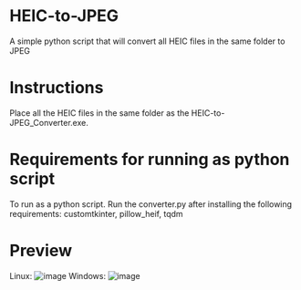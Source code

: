 # HEIC-to-JPEG
A simple python script that will convert all HEIC files in the same folder to JPEG

# Instructions
Place all the HEIC files in the same folder as the HEIC-to-JPEG_Converter.exe.

# Requirements for running as python script
To run as a python script. Run the converter.py after installing the following requirements:
customtkinter,
pillow_heif,
tqdm

# Preview 
Linux:
![image](https://github.com/user-attachments/assets/9614a87d-3a0f-4aa0-b1b2-8500c5f510f2)
Windows:
![image](https://github.com/user-attachments/assets/8350f9a6-b051-4c62-9d59-3d6cf4e6db54)

